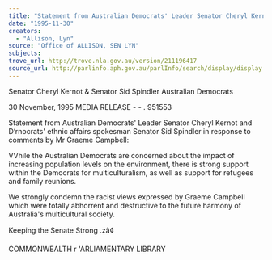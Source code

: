```yaml
---
title: "Statement from Australian Democrats' Leader Senator Cheryl Kernot and Democrats' ethnic affairs spokesman Senator Sid Spindler in response to comments by Mr Graeme Campbell"
date: "1995-11-30"
creators:
  - "Allison, Lyn"
source: "Office of ALLISON, SEN LYN"
subjects:
trove_url: http://trove.nla.gov.au/version/211196417
source_url: http://parlinfo.aph.gov.au/parlInfo/search/display/display.w3p;query=Id%3A%22media/pressrel/2903083%22
---
```


 Senator Cheryl Kernot & Senator Sid Spindler Australian Democrats

 30 November, 1995 MEDIA RELEASE - - . 951553

 Statement from Australian Democrats' Leader Senator Cheryl Kernot and D‘rnocrats' ethnic affairs spokesman Senator Sid Spindler in response to comments by Mr Graeme Campbell:

 VVhile the Australian Democrats are concerned about the impact of increasing population levels on the environment, there is strong support within the Democrats for multiculturalism, as well as support for refugees and family reunions.

 We strongly condemn the racist views expressed by Graeme Campbell which were totally abhorrent and destructive to the future harmony of Australia's multicultural society.

 Keeping the Senate Strong .zâ¢

 COMMONWEALTH r 'ARLIAMENTARY LIBRARY

